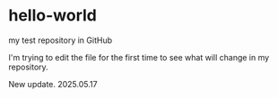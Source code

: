 # hello-world
my test repository in GitHub

I'm trying to edit the file for the first time to see what will change in my repository.

New update. 2025.05.17
